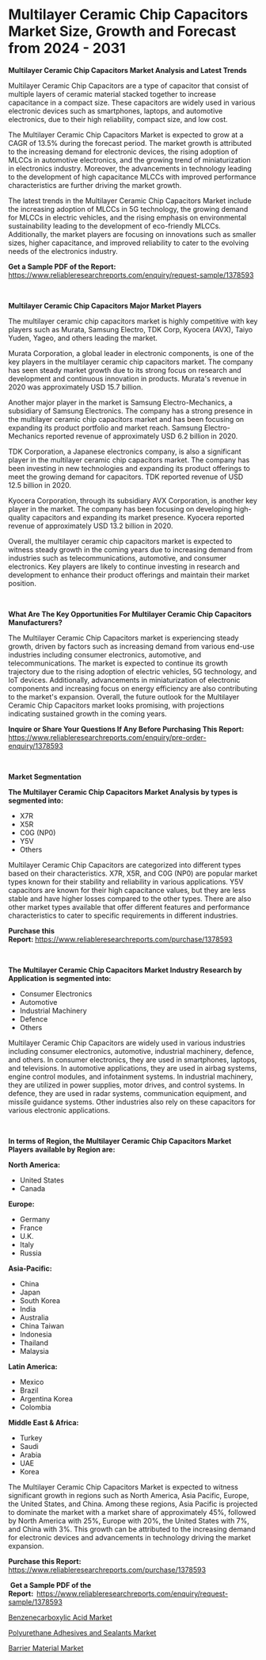 <p><h1>Multilayer Ceramic Chip Capacitors Market Size, Growth and Forecast from 2024 - 2031</h1></p><p><strong>Multilayer Ceramic Chip Capacitors Market Analysis and Latest Trends</strong></p>
<p><p>Multilayer Ceramic Chip Capacitors are a type of capacitor that consist of multiple layers of ceramic material stacked together to increase capacitance in a compact size. These capacitors are widely used in various electronic devices such as smartphones, laptops, and automotive electronics, due to their high reliability, compact size, and low cost.</p><p>The Multilayer Ceramic Chip Capacitors Market is expected to grow at a CAGR of 13.5% during the forecast period. The market growth is attributed to the increasing demand for electronic devices, the rising adoption of MLCCs in automotive electronics, and the growing trend of miniaturization in electronics industry. Moreover, the advancements in technology leading to the development of high capacitance MLCCs with improved performance characteristics are further driving the market growth.</p><p>The latest trends in the Multilayer Ceramic Chip Capacitors Market include the increasing adoption of MLCCs in 5G technology, the growing demand for MLCCs in electric vehicles, and the rising emphasis on environmental sustainability leading to the development of eco-friendly MLCCs. Additionally, the market players are focusing on innovations such as smaller sizes, higher capacitance, and improved reliability to cater to the evolving needs of the electronics industry.</p></p>
<p><strong>Get a Sample PDF of the Report:&nbsp;</strong> <a href="https://www.reliableresearchreports.com/enquiry/request-sample/1378593">https://www.reliableresearchreports.com/enquiry/request-sample/1378593</a></p>
<p>&nbsp;</p>
<p><strong>Multilayer Ceramic Chip Capacitors Major Market Players</strong></p>
<p><p>The multilayer ceramic chip capacitors market is highly competitive with key players such as Murata, Samsung Electro, TDK Corp, Kyocera (AVX), Taiyo Yuden, Yageo, and others leading the market.</p><p>Murata Corporation, a global leader in electronic components, is one of the key players in the multilayer ceramic chip capacitors market. The company has seen steady market growth due to its strong focus on research and development and continuous innovation in products. Murata's revenue in 2020 was approximately USD 15.7 billion.</p><p>Another major player in the market is Samsung Electro-Mechanics, a subsidiary of Samsung Electronics. The company has a strong presence in the multilayer ceramic chip capacitors market and has been focusing on expanding its product portfolio and market reach. Samsung Electro-Mechanics reported revenue of approximately USD 6.2 billion in 2020.</p><p>TDK Corporation, a Japanese electronics company, is also a significant player in the multilayer ceramic chip capacitors market. The company has been investing in new technologies and expanding its product offerings to meet the growing demand for capacitors. TDK reported revenue of USD 12.5 billion in 2020.</p><p>Kyocera Corporation, through its subsidiary AVX Corporation, is another key player in the market. The company has been focusing on developing high-quality capacitors and expanding its market presence. Kyocera reported revenue of approximately USD 13.2 billion in 2020.</p><p>Overall, the multilayer ceramic chip capacitors market is expected to witness steady growth in the coming years due to increasing demand from industries such as telecommunications, automotive, and consumer electronics. Key players are likely to continue investing in research and development to enhance their product offerings and maintain their market position.</p></p>
<p>&nbsp;</p>
<p><strong>What Are The Key Opportunities For Multilayer Ceramic Chip Capacitors Manufacturers?</strong></p>
<p><p>The Multilayer Ceramic Chip Capacitors market is experiencing steady growth, driven by factors such as increasing demand from various end-use industries including consumer electronics, automotive, and telecommunications. The market is expected to continue its growth trajectory due to the rising adoption of electric vehicles, 5G technology, and IoT devices. Additionally, advancements in miniaturization of electronic components and increasing focus on energy efficiency are also contributing to the market's expansion. Overall, the future outlook for the Multilayer Ceramic Chip Capacitors market looks promising, with projections indicating sustained growth in the coming years.</p></p>
<p><strong>Inquire or Share Your Questions If Any Before Purchasing This Report:</strong> <a href="https://www.reliableresearchreports.com/enquiry/pre-order-enquiry/1378593">https://www.reliableresearchreports.com/enquiry/pre-order-enquiry/1378593</a></p>
<p>&nbsp;</p>
<p><strong>Market Segmentation</strong></p>
<p><strong>The Multilayer Ceramic Chip Capacitors Market Analysis by types is segmented into:</strong></p>
<p><ul><li>X7R</li><li>X5R</li><li>C0G (NP0)</li><li>Y5V</li><li>Others</li></ul></p>
<p><p>Multilayer Ceramic Chip Capacitors are categorized into different types based on their characteristics. X7R, X5R, and C0G (NP0) are popular market types known for their stability and reliability in various applications. Y5V capacitors are known for their high capacitance values, but they are less stable and have higher losses compared to the other types. There are also other market types available that offer different features and performance characteristics to cater to specific requirements in different industries.</p></p>
<p><strong>Purchase this Report:&nbsp;</strong><a href="https://www.reliableresearchreports.com/purchase/1378593">https://www.reliableresearchreports.com/purchase/1378593</a></p>
<p>&nbsp;</p>
<p><strong>The Multilayer Ceramic Chip Capacitors Market Industry Research by Application is segmented into:</strong></p>
<p><ul><li>Consumer Electronics</li><li>Automotive</li><li>Industrial Machinery</li><li>Defence</li><li>Others</li></ul></p>
<p><p>Multilayer Ceramic Chip Capacitors are widely used in various industries including consumer electronics, automotive, industrial machinery, defence, and others. In consumer electronics, they are used in smartphones, laptops, and televisions. In automotive applications, they are used in airbag systems, engine control modules, and infotainment systems. In industrial machinery, they are utilized in power supplies, motor drives, and control systems. In defence, they are used in radar systems, communication equipment, and missile guidance systems. Other industries also rely on these capacitors for various electronic applications.</p></p>
<p>&nbsp;</p>
<p><strong>In terms of Region, the Multilayer Ceramic Chip Capacitors Market Players available by Region are:</strong></p>
<p>
    <p> <strong> North America: </strong>
        <ul>
            <li>United States</li>
            <li>Canada</li>
        </ul>
        </p> 
    <p> <strong> Europe: </strong>
        <ul>
            <li>Germany</li>
            <li>France</li>
            <li>U.K.</li>
            <li>Italy</li>
            <li>Russia</li>
        </ul>
        </p> 
    <p> <strong> Asia-Pacific: </strong>
        <ul>
            <li>China</li>
            <li>Japan</li>
            <li>South Korea</li>
            <li>India</li>
            <li>Australia</li>
            <li>China Taiwan</li>
            <li>Indonesia</li>
            <li>Thailand</li>
            <li>Malaysia</li>
        </ul>
        </p> 
    <p> <strong> Latin America: </strong>
        <ul>
            <li>Mexico</li>
            <li>Brazil</li>
            <li>Argentina Korea</li>
            <li>Colombia</li>
        </ul>
        </p> 
    <p> <strong> Middle East & Africa: </strong>
        <ul>
            <li>Turkey</li>
            <li>Saudi</li>
            <li>Arabia</li>
            <li>UAE</li>
            <li>Korea</li>
        </ul>
    </p>
    </p>
<p><p>The Multilayer Ceramic Chip Capacitors Market is expected to witness significant growth in regions such as North America, Asia Pacific, Europe, the United States, and China. Among these regions, Asia Pacific is projected to dominate the market with a market share of approximately 45%, followed by North America with 25%, Europe with 20%, the United States with 7%, and China with 3%. This growth can be attributed to the increasing demand for electronic devices and advancements in technology driving the market expansion.</p></p>
<p><strong>Purchase this Report: </strong><a href="https://www.reliableresearchreports.com/purchase/1378593">https://www.reliableresearchreports.com/purchase/1378593</a></p>
<p>&nbsp;<strong>Get a Sample PDF of the Report:&nbsp;&nbsp;</strong><a href="https://www.reliableresearchreports.com/enquiry/request-sample/1378593">https://www.reliableresearchreports.com/enquiry/request-sample/1378593</a></p>
<p><strong></strong></p>
<p><p><a href="https://unruly-ladybug-44b.notion.site/Benzenecarboxylic-Acid-Market-Insights-Market-Players-and-Forecast-Till-2031-c4d0a88759204059b6202a4f42e8f868">Benzenecarboxylic Acid Market</a></p><p><a href="https://cute-banjo-8ca.notion.site/Polyurethane-Adhesives-and-Sealants-Market-Size-Share-Trends-Analysis-Report-By-Material-By-Type-1dc07018d0bd45a5b36d9cae8d2ef5a8">Polyurethane Adhesives and Sealants Market</a></p><p><a href="https://shimmer-gardenia-37a.notion.site/Barrier-Material-Market-Offer-Valuable-Insights-into-Market-Size-Market-Share-Market-Trends-and-P-47d44e17d54a42a693f8f5f31c225b2c">Barrier Material Market</a></p></p>
